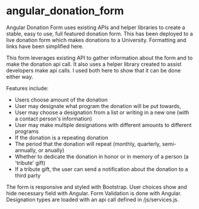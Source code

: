 angular_donation_form
=====================

Angular Donation Form uses existing APIs and helper libraries to create a stable, easy to use, full featured donation form.
This has been deployed to a live donation form which makes donations to a University. Formatting and links have been simplified here.

This form leverages existing API to gather information about the form and to make the donation api call. It also uses a helper library created to assist developers make api calls. I used both here to show that it can be done either way.

Features include:
- Users choose amount of the donation
- User may designate what program the donation will be put towards,
- User may choose a designation from a list or writing in a new one (with a contact person's information)
- User may make multiple designations with different amounts to different programs
- If the donation is a repeating donation
- The period that the donation will repeat (monthly, quarterly, semi-annually, or anually)
- Whether to dedicate the donation in honor or in memory of a person (a 'tribute' gift)
- If a tribute gift, the user can send a notification about the donation to a third party

The form is responsive and styled with Bootstrap.
User choices show and hide necessary field with Angular.
Form Validation is done with Angular.
Designation types are loaded with an api call defined in /js/services.js.
